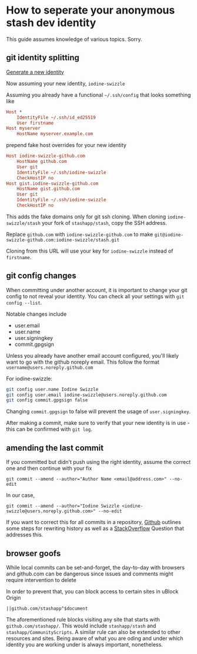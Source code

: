 # How to seperate your anonymous stash dev identity
This guide assumes knowledge of various topics. Sorry.

## git identity splitting
[Generate a new identity](https://docs.github.com/authentication/connecting-to-github-with-ssh/generating-a-new-ssh-key-and-adding-it-to-the-ssh-agent)

Now assuming your new identity, `iodine-swizzle`

Assuming you already have a functional `~/.ssh/config` that looks something like
```ini
Host *
	IdentityFile ~/.ssh/id_ed25519
	User firstname
Host myserver
    HostName myserver.example.com
```

prepend fake host overrides for your new identity
```ini
Host iodine-swizzle-github.com
	HostName github.com
	User git
	IdentityFile ~/.ssh/iodine-swizzle
	CheckHostIP no
Host gist.iodine-swizzle-github.com
	HostName gist.github.com
	User git
	IdentityFile ~/.ssh/iodine-swizzle
	CheckHostIP no
```

This adds the fake domains only for git ssh cloning. When cloning `iodine-swizzle/stash` your fork of `stashapp/stash`, copy the SSH address.

Replace `github.com` with `iodine-swizzle-github.com` to make `git@iodine-swizzle-github.com:iodine-swizzle/stash.git`

Cloning from this URL will use your key for `iodine-swizzle` instead of `firstname`.

## git config changes
When committing under another account, it is important to change your git config to not reveal your identity. You can check all your settings with `git config --list`. 

Notable changes include
- user.email
- user.name
- user.signingkey
- commit.gpgsign

Unless you already have another email account configured, you'll likely want to go with the github noreply email. This follow the format `username@users.noreply.github.com`

For iodine-swizzle:
```sh
git config user.name Iodine Swizzle
git config user.email iodine-swizzle@users.noreply.github.com
git config commit.gpgsign false
```

Changing `commit.gpgsign` to false will prevent the usage of `user.signingkey`.

After making a commit, make sure to verify that your new identity is in use - this can be confirmed with `git log`.

## amending the last commit
If you committed but didn't push using the right identity, assume the correct one and then continue with your fix

```
git commit --amend --author="Author Name <email@address.com>" --no-edit
```

In our case,
```
git commit --amend --author="Iodine Swizzle <iodine-swizzle@users.noreply.github.com>" --no-edit
```

If you want to correct this for all commits in a repository, [Github](https://web.archive.org/web/20200823163529/https://docs.github.com/en/github/using-git/changing-author-info#changing-the-git-history-of-your-repository-using-a-script) outlines some steps for rewriting history as well as a [StackOverflow](https://stackoverflow.com/q/3042437) Question that addresses this.

## browser goofs
While local commits can be set-and-forget, the day-to-day with browsers and github.com can be dangerous since issues and comments might require intervention to delete

In order to prevent that, you can block access to certain sites in uBlock Origin
```
||github.com/stashapp^$document
```

The aforementioned rule blocks visiting any site that starts with `github.com/stashapp/`. This would include `stashapp/stash` and `stashapp/CommunityScripts`. A similar rule can also be extended to other resources and sites. Being aware of what you are oding and under which identity you are working under is always important, nonetheless.